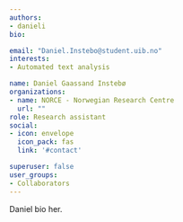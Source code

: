 ```yaml
---
authors:
- danieli
bio: 

email: "Daniel.Instebo@student.uib.no"
interests:
- Automated text analysis

name: Daniel Gaassand Instebø
organizations:
- name: NORCE - Norwegian Research Centre
  url: ""
role: Research assistant
social:
- icon: envelope
  icon_pack: fas
  link: '#contact'

superuser: false
user_groups:
- Collaborators
---
```


Daniel bio her.
